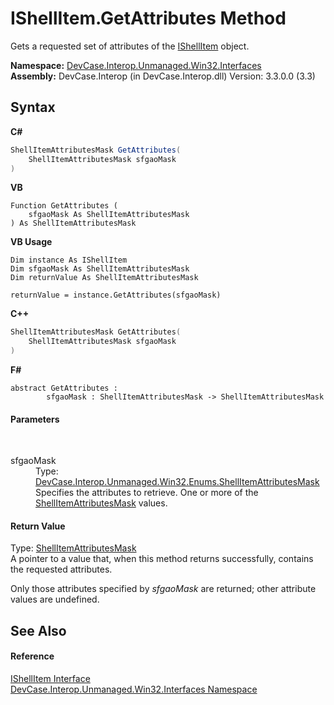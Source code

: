 # IShellItem.GetAttributes Method 
 

Gets a requested set of attributes of the <a href="T_DevCase_Interop_Unmanaged_Win32_Interfaces_IShellItem">IShellItem</a> object.

**Namespace:**&nbsp;<a href="N_DevCase_Interop_Unmanaged_Win32_Interfaces">DevCase.Interop.Unmanaged.Win32.Interfaces</a><br />**Assembly:**&nbsp;DevCase.Interop (in DevCase.Interop.dll) Version: 3.3.0.0 (3.3)

## Syntax

**C#**<br />
``` C#
ShellItemAttributesMask GetAttributes(
	ShellItemAttributesMask sfgaoMask
)
```

**VB**<br />
``` VB
Function GetAttributes ( 
	sfgaoMask As ShellItemAttributesMask
) As ShellItemAttributesMask
```

**VB Usage**<br />
``` VB Usage
Dim instance As IShellItem
Dim sfgaoMask As ShellItemAttributesMask
Dim returnValue As ShellItemAttributesMask

returnValue = instance.GetAttributes(sfgaoMask)
```

**C++**<br />
``` C++
ShellItemAttributesMask GetAttributes(
	ShellItemAttributesMask sfgaoMask
)
```

**F#**<br />
``` F#
abstract GetAttributes : 
        sfgaoMask : ShellItemAttributesMask -> ShellItemAttributesMask 

```


#### Parameters
&nbsp;<dl><dt>sfgaoMask</dt><dd>Type: <a href="T_DevCase_Interop_Unmanaged_Win32_Enums_ShellItemAttributesMask">DevCase.Interop.Unmanaged.Win32.Enums.ShellItemAttributesMask</a><br />Specifies the attributes to retrieve. One or more of the <a href="T_DevCase_Interop_Unmanaged_Win32_Enums_ShellItemAttributesMask">ShellItemAttributesMask</a> values.</dd></dl>

#### Return Value
Type: <a href="T_DevCase_Interop_Unmanaged_Win32_Enums_ShellItemAttributesMask">ShellItemAttributesMask</a><br />A pointer to a value that, when this method returns successfully, contains the requested attributes. 

 Only those attributes specified by *sfgaoMask* are returned; other attribute values are undefined.

## See Also


#### Reference
<a href="T_DevCase_Interop_Unmanaged_Win32_Interfaces_IShellItem">IShellItem Interface</a><br /><a href="N_DevCase_Interop_Unmanaged_Win32_Interfaces">DevCase.Interop.Unmanaged.Win32.Interfaces Namespace</a><br />